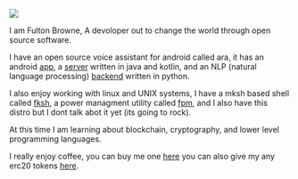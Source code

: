 ![](https://media.giphy.com/media/IBMavwmu4KEEw/giphy.gif)

I am Fulton Browne, A devoloper out to change the world through open source software.

I have an open source voice assistant for android called ara, it has an android [app](https://github.com/FultonBrowne/Ara-android), a [server](https://github.com/FultonBrowne/Ara-Server) written in java and kotlin, and an NLP (natural language processing) [backend](https://github.com/FultonBrowne/ara-nlp) written in python.

I also enjoy working with linux and UNIX systems, I have a mksh based shell called [fksh](https://github.com/FultonBrowne/fksh), a power managment utility called [fpm](https://github.com/FultonBrowne/fpm), and I also have this distro but I dont talk abot it yet (its going to rock).

At this time I am learning about blockchain, cryptography, and lower level programming languages.

I really enjoy coffee, you can buy me one [here](https://www.buymeacoffee.com/28EcqNL) you can also give my any erc20 tokens [here](https://etherscan.io/address/0xe7d960ee16d6fcddeb66b0afbbfa051f61ef0e6c).
